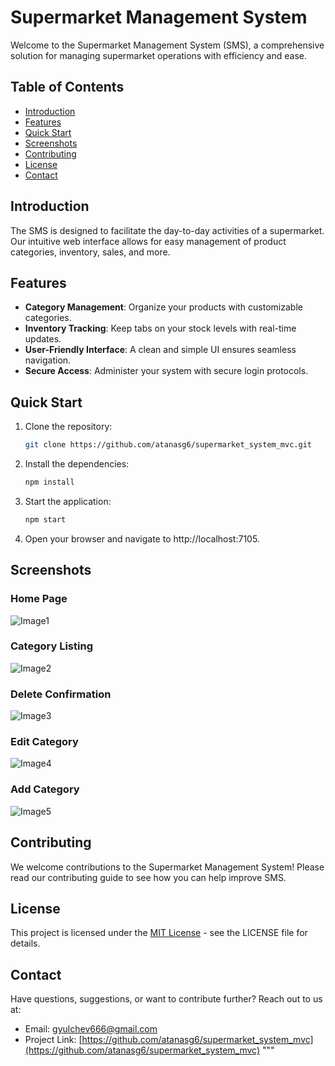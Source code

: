 # Supermarket Management System

Welcome to the Supermarket Management System (SMS), a comprehensive solution for managing supermarket operations with efficiency and ease.

## Table of Contents

- [Introduction](#introduction)
- [Features](#features)
- [Quick Start](#quick-start)
- [Screenshots](#screenshots)
- [Contributing](#contributing)
- [License](#license)
- [Contact](#contact)

## Introduction

The SMS is designed to facilitate the day-to-day activities of a supermarket. Our intuitive web interface allows for easy management of product categories, inventory, sales, and more.

## Features

- **Category Management**: Organize your products with customizable categories.
- **Inventory Tracking**: Keep tabs on your stock levels with real-time updates.
- **User-Friendly Interface**: A clean and simple UI ensures seamless navigation.
- **Secure Access**: Administer your system with secure login protocols.

## Quick Start

1. Clone the repository:
   ```sh
   git clone https://github.com/atanasg6/supermarket_system_mvc.git
   ```
2. Install the dependencies:
   ```sh
   npm install
   ```
3. Start the application:
   ```sh
   npm start
   ```
4. Open your browser and navigate to http://localhost:7105.


## Screenshots
### Home Page
![Image1](https://github.com/AtanasG6/Supermarket_System_MVC/assets/92335834/320d6f32-5c13-4a07-b589-611fa43c1fff)

### Category Listing
![Image2](https://github.com/AtanasG6/Supermarket_System_MVC/assets/92335834/3a249872-e930-4972-bef9-89f4e1f34ab8)

### Delete Confirmation
![Image3](https://github.com/AtanasG6/Supermarket_System_MVC/assets/92335834/6121c8e5-3c83-462d-a094-6f3d20742492)

### Edit Category
![Image4](https://github.com/AtanasG6/Supermarket_System_MVC/assets/92335834/cff5373f-07d5-437e-9bbd-2b5c08df46d7)

### Add Category
![Image5](https://github.com/AtanasG6/Supermarket_System_MVC/assets/92335834/2dc54c57-221d-41d6-9c09-b29754f41c2d)


## Contributing

We welcome contributions to the Supermarket Management System! Please read our contributing guide to see how you can help improve SMS.

## License

This project is licensed under the [MIT License](LICENSE) - see the LICENSE file for details.

## Contact

Have questions, suggestions, or want to contribute further? Reach out to us at:

- Email: [gyulchev666@gmail.com](mailto:gyulchev666@gmail.com)
- Project Link: [https://github.com/atanasg6/supermarket_system_mvc](https://github.com/atanasg6/supermarket_system_mvc)
"""
